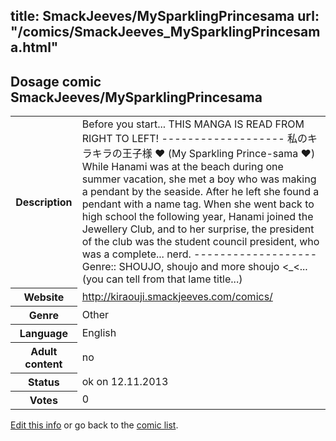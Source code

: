 title: SmackJeeves/MySparklingPrincesama
url: "/comics/SmackJeeves_MySparklingPrincesama.html"
---
Dosage comic SmackJeeves/MySparklingPrincesama
-----------------------------------------

<p id="msg"></p>
<script type="text/javascript">
if (window.location.search === '?edit_info_mail=sent_ok') {
  var elem = document.getElementById("msg");
  elem.innerHTML = 'Edited information sucessfully sent for review, which is usually done daily. Thanks!';
  elem.className = 'ok';
}
</script>
<table class="comicinfo">
<tr>
<th>Description</th><td>Before you start... THIS MANGA IS READ FROM RIGHT TO LEFT! ------------------- 私のキラキラの王子様 ♥ (My Sparkling Prince-sama ♥) While Hanami was at the beach during one summer vacation, she met a boy who was making a pendant by the seaside. After he left she found a pendant with a name tag. When she went back to high school the following year, Hanami joined the Jewellery Club, and to her surprise, the president of the club was the student council president, who was a complete... nerd. ------------------- Genre:: SHOUJO, shoujo and more shoujo &lt;_&lt;... (you can tell from that lame title...)</td>
</tr>
<tr>
<th>Website</th><td><a href="http://kiraouji.smackjeeves.com/comics/">http://kiraouji.smackjeeves.com/comics/</a></td>
</tr>
<tr>
<th>Genre</th><td>Other</td>
</tr>
<tr>
<th>Language</th><td>English</td>
</tr>
<tr>
<th>Adult content</th><td>no</td>
</tr>
<tr>
<th>Status</th><td>ok on 12.11.2013</td>
</tr>
<tr>
<th>Votes</th><td>0</td>
</tr>
</table>

[Edit this info](SmackJeeves_MySparklingPrincesama_edit.html) or go back to the [comic list](../comic-index.html).
